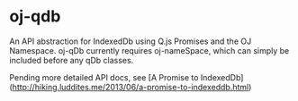 oj-qdb
======

An API abstraction for IndexedDb using Q.js Promises and the OJ Namespace. oj-qDb currently requires oj-nameSpace, which can simply be included before any qDb classes.

Pending more detailed API docs, see [A Promise to IndexedDb] (http://hiking.luddites.me/2013/06/a-promise-to-indexeddb.html)
